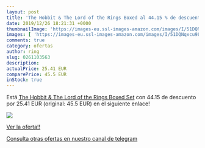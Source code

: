 ```yaml
---
layout: post
title: 'The Hobbit & The Lord of the Rings Boxed al 44.15 % de descuento'
date: 2019/12/26 18:21:31 +0000
thumbnailImage: 'https://images-eu.ssl-images-amazon.com/images/I/51DQNqxcu9L._SL200_.jpg'
images: [ 'https://images-eu.ssl-images-amazon.com/images/I/51DQNqxcu9L._SL200_.jpg' ]
comments: true
category: ofertas
author: ring
slug: 0261103563
description:
actualPrice: 25.41 EUR
comparePrice: 45.5 EUR
inStock: true
---
```


Está [The Hobbit & The Lord of the Rings Boxed Set](https://www.amazon.com/dp/0261103563/?tag=redken08-20) con 44.15 de descuento por 25.41 EUR (original: 45.5 EUR) en el siguiente enlace!

[![](https://images-eu.ssl-images-amazon.com/images/I/51DQNqxcu9L._SL200_.jpg)](https://www.amazon.com/dp/0261103563/?tag=redken08-20)

[Ver la oferta!!](https://www.amazon.com/dp/0261103563/?tag=redken08-20)

[Consulta otras ofertas en nuestro canal de telegram](https://t.me/s/ofertas25)
